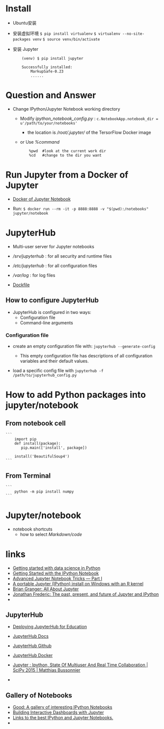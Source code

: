 
# Install

* Ubuntu安装

* 安装虚拟环境
    `$ pip install virtualenv`
    `$ virtualenv --no-site-packages venv`
    `$ source venv/bin/activate`
    
* 安装 Jupyter
    ```
        (venv) $ pip install jupyter
        
        Successfully installed: 
            MarkupSafe-0.23
            ......
    ```
    
    
# Question and Answer

* Change IPython/Jupyter Notebook working directory
    * Modify *ipython_notebook_config.py* :
        `c.NotebookApp.notebook_dir = u'/path/to/your/notebooks'`
        * the location is */root/.jupyter/* of the TersorFlow Docker image
        
    * or Use *%command* 
        ```
            %pwd  #look at the current work dir
            %cd   #change to the dir you want 
        ```
# Run Jupyter from a Docker of Jupyter

* [Docker of Jupyter Notebook](https://hub.docker.com/r/jupyter/notebook/)

* Run:
    `$ docker run --rm -it -p 8888:8888 -v "$(pwd):/notebooks" jupyter/notebook`
    
# JupyterHub

* Multi-user server for Jupyter notebooks

* */srv/jupyterhub* : for all security and runtime files
* */etc/jupyterhub* : for all configuration files
* */var/log* : for log files

* [Dockfile](https://hub.docker.com/r/jupyter/jupyterhub/~/dockerfile/)

## How to configure JupyterHub

* JupyterHub is configured in two ways:
    * Configuration file
    * Command-line arguments
    
    
### Configuration file

* create an empty configuration file with:
    `jupyterhub --generate-config`
    
    * This empty configuration file has descriptions of all configuration variables and their default values.
* load a specific config file with
    `jupyterhub -f /path/to/jupyterhub_config.py`

# How to add Python packages into jupyter/notebook

## From notebook cell
    ```
        import pip    
        def install(package):
           pip.main(['install', package])

        install('BeautifulSoup4')
    ```
    
## From Terminal
    ```
        python -m pip install numpy
    ```

# Jupyter/notebook

* notebook shortcuts 
    * how to select *Markdown/code*
    
# links

- [Getting started with data science in Python](https://www.dataquest.io/blog/python-data-science/)
- [Getting Started with the IPython Notebook](https://www.safaribooksonline.com/blog/2013/12/12/start-ipython-notebook/)
- [Advanced Jupyter Notebook Tricks — Part I](http://blog.dominodatalab.com/lesser-known-ways-of-using-notebooks/)
- [A portable Jupyter (IPython) install on Windows with an R kernel](http://www.walkingrandomly.com/?p=5734)
- [Brian Granger: All About Jupyter](https://www.youtube.com/watch?v=GMKZD1Ohlzk)
- [Jonathan Frederic: The past, present, and future of Jupyter and IPython](https://www.youtube.com/watch?v=7eQYZGf9--0&index=11&list=PLCDlZzVd_jn8JvSPVzf4CKGvz4ttMlcAL)
- []()

## JupyterHub

- [Deploying JupyterHub for Education](https://developer.rackspace.com/blog/deploying-jupyterhub-for-education/)
- [JupyterHub Docs](https://jupyterhub.readthedocs.org/en/latest/)
- [JupyterHub Github](https://github.com/jupyter/jupyterhub)
- [JupyterHub Docker](https://hub.docker.com/r/jupyter/jupyterhub/)

- [Jupyter : Ipython, State Of Multiuser And Real Time Collaboration | SciPy 2015 | Matthias Bussonnier](https://www.youtube.com/watch?v=DyGoHAP8B_s)
- []()

## Gallery of Notebooks

- [Good: A gallery of interesting IPython Notebooks](https://github.com/ipython/ipython/wiki/A-gallery-of-interesting-IPython-Notebooks)
- [Building Interactive Dashboards with Jupyter](http://blog.dominodatalab.com/interactive-dashboards-in-jupyter/)
- [Links to the best IPython and Jupyter Notebooks.](http://nb.bianp.net/sort/views/)
- []()

